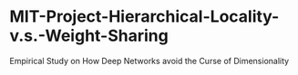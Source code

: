# MIT-Project-Hierarchical-Locality-v.s.-Weight-Sharing
Empirical Study on How Deep Networks avoid the Curse of Dimensionality
